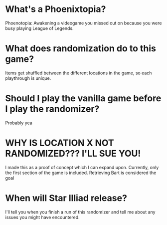 # What's a Phoenixtopia?
Phoenotopia: Awakening a videogame you missed out on because you were busy playing League of Legends.

# What does randomization do to this game?
Items get shuffled between the different locations in the game, so each playthrough is unique.

# Should I play the vanilla game before I play the randomizer?
Probably yea

# WHY IS LOCATION X NOT RANDOMIZED??? I'LL SUE YOU!
I made this as a proof of concept which I can expand upon.
Currently, only the first section of the game is included. Retrieving Bart is considered the goal

# When will Star Illiad release?
I'll tell you when you finish a run of this randomizer and tell me about any issues you might have encountered.